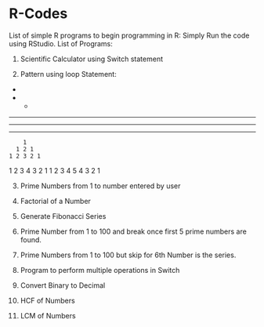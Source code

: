 # R-Codes
List of simple R programs to begin programming in R:
Simply Run the code using RStudio.
List of Programs:

1. Scientific Calculator using Switch statement

2. Pattern using loop Statement:
*
* *
* * *
* * * *
* * * * *

        1       
      1 2 1     
    1 2 3 2 1   
  1 2 3 4 3 2 1 
1 2 3 4 5 4 3 2 1


3. Prime Numbers from 1 to number entered by user
 
4. Factorial of a Number

5. Generate Fibonacci Series

6. Prime Number from 1 to 100 and break once first 5 prime numbers are found.

7. Prime Numbers from 1 to 100 but skip for 6th Number is the series. 
 
8. Program to perform multiple operations in Switch

9. Convert Binary to Decimal

10. HCF of Numbers

11. LCM of Numbers

 



